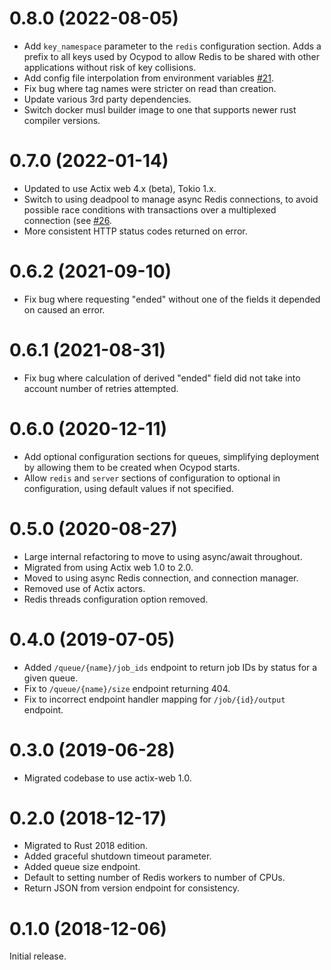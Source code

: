 # 0.8.0 (2022-08-05)

* Add `key_namespace` parameter to the `redis` configuration section. Adds a
  prefix to all keys used by Ocypod to allow Redis to be shared with other
  applications without risk of key collisions.
* Add config file interpolation from environment variables [#21](https://github.com/davechallis/ocypod/issues/21).
* Fix bug where tag names were stricter on read than creation.
* Update various 3rd party dependencies.
* Switch docker musl builder image to one that supports newer rust compiler versions.

# 0.7.0 (2022-01-14)

* Updated to use Actix web 4.x (beta), Tokio 1.x.
* Switch to using deadpool to manage async Redis connections, to avoid possible
  race conditions with transactions over a multiplexed connection (see
  [#26](https://github.com/davechallis/ocypod/issues/26).
* More consistent HTTP status codes returned on error.

# 0.6.2 (2021-09-10)

* Fix bug where requesting "ended" without one of the fields it depended on caused an error.

# 0.6.1 (2021-08-31)

* Fix bug where calculation of derived "ended" field did not take into account
  number of retries attempted.

# 0.6.0 (2020-12-11)

* Add optional configuration sections for queues, simplifying deployment by allowing them to be created when Ocypod starts.
* Allow `redis` and `server` sections of configuration to optional in configuration, using default values if not specified.

# 0.5.0 (2020-08-27)

* Large internal refactoring to move to using async/await throughout.
* Migrated from using Actix web 1.0 to 2.0.
* Moved to using async Redis connection, and connection manager.
* Removed use of Actix actors.
* Redis threads configuration option removed.

# 0.4.0 (2019-07-05)

* Added `/queue/{name}/job_ids` endpoint to return job IDs by status for a
  given queue.
* Fix to `/queue/{name}/size` endpoint returning 404.
* Fix to incorrect endpoint handler mapping for `/job/{id}/output` endpoint.

# 0.3.0 (2019-06-28)

* Migrated codebase to use actix-web 1.0.

# 0.2.0 (2018-12-17)

* Migrated to Rust 2018 edition.
* Added graceful shutdown timeout parameter.
* Added queue size endpoint.
* Default to setting number of Redis workers to number of CPUs.
* Return JSON from version endpoint for consistency.

# 0.1.0 (2018-12-06)

Initial release.
